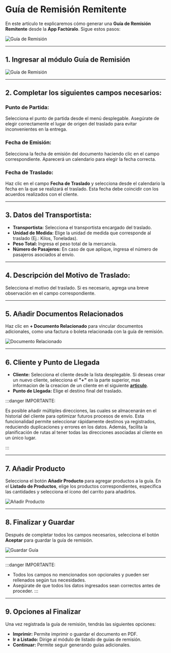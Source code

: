 # Guía de Remisión Remitente

En este artículo te explicaremos cómo generar una **Guía de Remisión Remitente** desde la **App Factúralo**. Sigue estos pasos:

![Guía de Remisión](img/guia_remision_0.jpeg)

---

## 1. Ingresar al módulo **Guía de Remisión**

![Guía de Remisión](img/guia_remision.jpeg)

---

## 2. Completar los siguientes campos necesarios:

### **Punto de Partida:**
Selecciona el punto de partida desde el menú desplegable. Asegúrate de elegir correctamente el lugar de origen del traslado para evitar inconvenientes en la entrega.

### **Fecha de Emisión:**
Selecciona la fecha de emisión del documento haciendo clic en el campo correspondiente. Aparecerá un calendario para elegir la fecha correcta.

### **Fecha de Traslado:**
Haz clic en el campo **Fecha de Traslado** y selecciona desde el calendario la fecha en la que se realizará el traslado. Esta fecha debe coincidir con los acuerdos realizados con el cliente.

---

## 3. Datos del Transportista:

- **Transportista:** Selecciona el transportista encargado del traslado.  
- **Unidad de Medida:** Elige la unidad de medida que corresponde al traslado (Ej.: Kilos, Toneladas).
- **Peso Total:** Ingresa el peso total de la mercancía.
- **Número de Pasajeros:** En caso de que aplique, ingresa el número de pasajeros asociados al envío.

---

## 4. Descripción del Motivo de Traslado:
Selecciona el motivo del traslado. Si es necesario, agrega una breve observación en el campo correspondiente.

---

## 5. Añadir Documentos Relacionados

Haz clic en **+ Documento Relacionado** para vincular documentos adicionales, como una factura o boleta relacionada con la guía de remisión.

![Documento Relacionado](img/documento_relacionado.jpeg)

---

## 6. Cliente y Punto de Llegada

- **Cliente:** Selecciona el cliente desde la lista desplegable. Si deseas crear un nuevo cliente, selecciona el **"+"** en la parte superior, mas informacion de la creacion de un cliente en el siguiente **[articulo](https://fastura.github.io/documentacion/app-para-facturacion/Como-crear-cliente)**.
- **Punto de Llegada:** Elige el destino final del traslado.  


:::danger IMPORTANTE:

Es posible añadir múltiples direcciones, las cuales se almacenarán en el historial del cliente para optimizar futuros procesos de envío. Esta funcionalidad permite seleccionar rápidamente destinos ya registrados, reduciendo duplicaciones y errores en los datos. Además, facilita la planificación de rutas al tener todas las direcciones asociadas al cliente en un único lugar.

:::

---

## 7. Añadir Producto

Selecciona el botón **Añadir Producto** para agregar productos a la guía. En el **Listado de Productos**, elige los productos correspondientes, especifica las cantidades y selecciona el ícono del carrito para añadirlos.

![Añadir Producto](img/app20.jpeg)

---

## 8. Finalizar y Guardar

Después de completar todos los campos necesarios, selecciona el botón **Aceptar** para guardar la guía de remisión.

![Guardar Guía](img/guardar_guia.jpeg)

---

:::danger IMPORTANTE:
- Todos los campos no mencionados son opcionales y pueden ser rellenados según tus necesidades.
- Asegúrate de que todos los datos ingresados sean correctos antes de proceder.
:::

---

## 9. Opciones al Finalizar

Una vez registrada la guía de remisión, tendrás las siguientes opciones:

- **Imprimir:** Permite imprimir o guardar el documento en PDF.
- **Ir a Listado:** Dirige al módulo de listado de guías de remisión.
- **Continuar:** Permite seguir generando guías adicionales.
